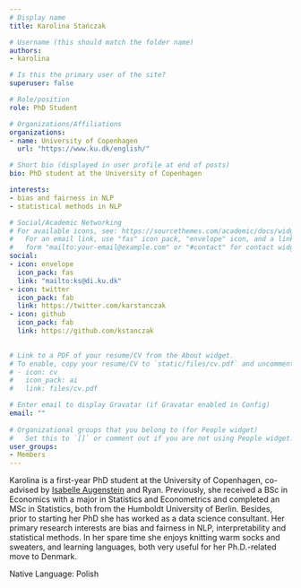 ```yaml
---
# Display name
title: Karolina Stańczak

# Username (this should match the folder name)
authors:
- karolina

# Is this the primary user of the site?
superuser: false

# Role/position
role: PhD Student

# Organizations/Affiliations
organizations:
- name: University of Copenhagen
  url: "https://www.ku.dk/english/"

# Short bio (displayed in user profile at end of posts)
bio: PhD student at the University of Copenhagen

interests:
- bias and fairness in NLP 
- statistical methods in NLP

# Social/Academic Networking
# For available icons, see: https://sourcethemes.com/academic/docs/widgets/#icons
#   For an email link, use "fas" icon pack, "envelope" icon, and a link in the
#   form "mailto:your-email@example.com" or "#contact" for contact widget.
social:
- icon: envelope
  icon_pack: fas
  link: "mailto:ks@di.ku.dk"  
- icon: twitter
  icon_pack: fab
  link: https://twitter.com/karstanczak
- icon: github
  icon_pack: fab
  link: https://github.com/kstanczak

  
# Link to a PDF of your resume/CV from the About widget.
# To enable, copy your resume/CV to `static/files/cv.pdf` and uncomment the lines below.  
# - icon: cv
#   icon_pack: ai
#   link: files/cv.pdf 

# Enter email to display Gravatar (if Gravatar enabled in Config)
email: ""
  
# Organizational groups that you belong to (for People widget)
#   Set this to `[]` or comment out if you are not using People widget.  
user_groups:
- Members
---
```

Karolina is a first-year PhD student at the University of Copenhagen, co-advised by [Isabelle Augenstein](http://isabelleaugenstein.github.io/) and Ryan. Previously, she received a BSc in Economics with a major in Statistics and Econometrics and completed an MSc in Statistics, both from the Humboldt University of Berlin. Besides, prior to starting her PhD she has worked as a data science consultant. Her primary research interests are bias and fairness in NLP, interpretability and statistical methods. In her spare time she enjoys knitting warm socks and sweaters, and learning languages, both very useful for her Ph.D.-related move to Denmark.

Native Language: Polish
